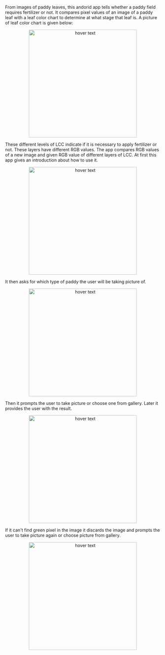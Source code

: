 From images of paddy leaves, this andorid app tells whether a paddy field requires fertilizer or not. It compares pixel values of an image of a paddy leaf with a leaf color chart to determine at what stage that leaf is. A picture of leaf color chart is given below:
<p align="center">
  <img src="https://sites.google.com/site/shawkhsprojectdescription/projects/i-uriya-o-krsaka/images.jpg?attredirects=0" width="350" title="hover text">
</p>
These different levels of LCC indicate if it is necessary to apply fertilizer or not. These layers have different RGB values. The app compares RGB values of a new image and given RGB value of different layers of LCC. At first this app gives an introduction about how to use it. <br>
<p align="center">
  <img src="https://sites.google.com/site/shawkhsprojectdescription/projects/i-uriya-o-krsaka/Screenshot_2018-05-06-16-59-09.png?attredirects=0" width="350" title="hover text">
</p>
It then asks for which type of paddy the user will be taking picture of.<br>
<p align="center">
  <img src="https://sites.google.com/site/shawkhsprojectdescription/projects/i-uriya-o-krsaka/Screenshot_2018-05-06-16-59-15.png?attredirects=0" width="350" title="hover text">
</p>
Then it prompts the user to take picture or choose one from gallery. Later it provides the user with the result.<br>
<p align="center">
  <img src="https://sites.google.com/site/shawkhsprojectdescription/projects/i-uriya-o-krsaka/Screenshot_2018-05-06-16-59-24.png?attredirects=0" width="350" title="hover text">
</p>
If it can't find green pixel in the image it discards the image and prompts the user to take picture again or choose picture from gallery.<br>
<p align="center">
  <img src="https://sites.google.com/site/shawkhsprojectdescription/projects/i-uriya-o-krsaka/Screenshot_2018-05-06-16-59-43.png?attredirects=0" width="350" title="hover text">
</p>
